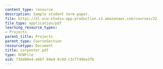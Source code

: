 ```yaml
---
content_type: resource
description: Sample student term paper.
file: https://ol-ocw-studio-app-production.s3.amazonaws.com/courses/22-314j-structural-mechanics-in-nuclear-power-technology-fall-2006/736d80e4e6bf84e40c9dc3cff49be3fb_carpenter.pdf
file_type: application/pdf
learning_resource_types:
- Projects
parent_title: Projects
parent_type: CourseSection
resourcetype: Document
title: carpenter.pdf
type: OCWFile
uid: 736d80e4-e6bf-84e4-0c9d-c3cff49be3fb
---
```

